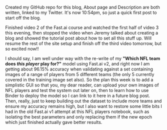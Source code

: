 Created my GitHub repo for this blog, About page and Description are both written, linked to my Twitter. It's now 10:54pm, so just a quick first post to start off the blog.

Finished video 2 of the Fast.ai course and watched the first half of video 3 this evening, then stopped the video when Jeremy talked about creating a blog and showed the tutorial post about how to set all this stuff up. Will resume the rest of the site setup and finish off the third video tomorrow, but so excited now!!

I should say, I am well under way with the re-write of my __"Which NFL team does *this player* play for?"__ model using Fast.ai v2, and right now I am getting about 96.15% accuracy when validating against a set containing images of a range of players from 5 different teams (the only 5 currently covered in the training image set also). So the plan this week is to add a simplistic GUI so that you, my dear reader, can upload your own images of NFL players and test the system out later on, then to learn how to use Binder to deploy the model so I can link to it here in a future blog post. Then, really, just to keep building out the dataset to include more teams and ensure my accuracy remains high, but I also want to restore some little bits I had in the old Fast.ai v1 attempt at this NFL players notebook, such as isolating the best parameters and only replacing them if the new epoch which just finished actually gave better results.
